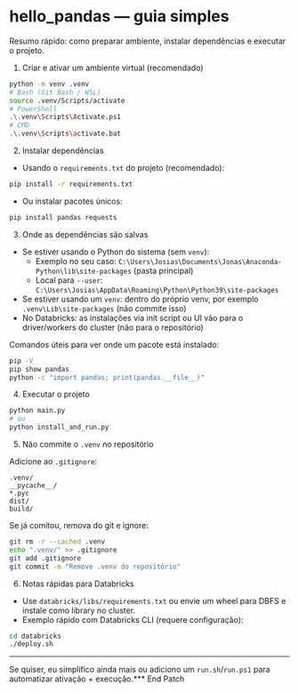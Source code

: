 # hello_pandas — guia simples

Resumo rápido: como preparar ambiente, instalar dependências e executar o projeto.

1) Criar e ativar um ambiente virtual (recomendado)

```bash
python -m venv .venv
# Bash (Git Bash / WSL)
source .venv/Scripts/activate
# PowerShell
.\.venv\Scripts\Activate.ps1
# CMD
.\.venv\Scripts\activate.bat
```

2) Instalar dependências

- Usando o `requirements.txt` do projeto (recomendado):

```bash
pip install -r requirements.txt
```

- Ou instalar pacotes únicos:

```bash
pip install pandas requests
```

3) Onde as dependências são salvas

- Se estiver usando o Python do sistema (sem `venv`):
	- Exemplo no seu caso: `C:\Users\Josias\Documents\Jonas\Anaconda-Python\lib\site-packages` (pasta principal)
	- Local para `--user`: `C:\Users\Josias\AppData\Roaming\Python\Python39\site-packages`
- Se estiver usando um `venv`: dentro do próprio venv, por exemplo `.venv\Lib\site-packages` (não commite isso)
- No Databricks: as instalações via init script ou UI vão para o driver/workers do cluster (não para o repositório)

Comandos úteis para ver onde um pacote está instalado:

```bash
pip -V
pip show pandas
python -c "import pandas; print(pandas.__file__)"
```

4) Executar o projeto

```bash
python main.py
# ou
python install_and_run.py
```

5) Não commite o `.venv` no repositório

Adicione ao `.gitignore`:

```
.venv/
__pycache__/
*.pyc
dist/
build/
```

Se já comitou, remova do git e ignore:

```bash
git rm -r --cached .venv
echo ".venv/" >> .gitignore
git add .gitignore
git commit -m "Remove .venv do repositório"
```

6) Notas rápidas para Databricks

- Use `databricks/libs/requirements.txt` ou envie um wheel para DBFS e instale como library no cluster.
- Exemplo rápido com Databricks CLI (requere configuração):

```bash
cd databricks
./deploy.sh
```

---

Se quiser, eu simplifico ainda mais ou adiciono um `run.sh`/`run.ps1` para automatizar ativação + execução.*** End Patch
